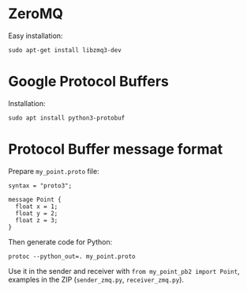 # ZeroMQ 

Easy installation:

`sudo apt-get install libzmq3-dev`

# Google Protocol Buffers 

Installation:

`sudo apt install python3-protobuf`

# Protocol Buffer message format

Prepare `my_point.proto` file:

```
syntax = "proto3";

message Point {
  float x = 1;
  float y = 2;
  float z = 3;
}
```

Then generate code for Python:

`protoc --python_out=. my_point.proto`

Use it in the sender and receiver with `from my_point_pb2 import Point`, examples in the ZIP (`sender_zmq.py`, `receiver_zmq.py`).

